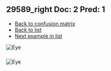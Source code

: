 ## 29589_right Doc: 2 Pred: 1
- [Back to confusion matrix](https://github.com/juliandewit/kaggle_retinopathy/blob/master/matrix.md)
- [Back to list](https://github.com/juliandewit/kaggle_retinopathy/blob/master/lists/21/list.md)
- [Next example in list](https://github.com/juliandewit/kaggle_retinopathy/blob/master/lists/21/29/29705_left.md)

![Eye](https://retinopaty.blob.core.windows.net/size1024/29589_right_2.jpeg)

### 

![Eye]()
